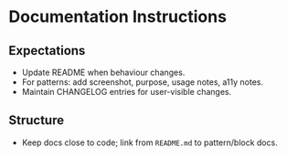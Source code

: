 # Documentation Instructions

## Expectations
- Update README when behaviour changes.
- For patterns: add screenshot, purpose, usage notes, a11y notes.
- Maintain CHANGELOG entries for user-visible changes.

## Structure
- Keep docs close to code; link from `README.md` to pattern/block docs.
